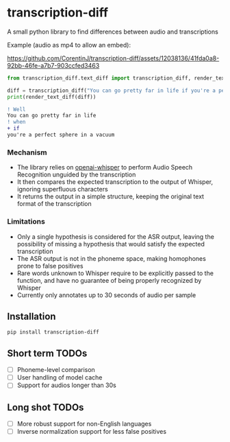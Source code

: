 # transcription-diff
A small python library to find differences between audio and transcriptions

Example (audio as mp4 to allow an embed):

https://github.com/CorentinJ/transcription-diff/assets/12038136/41fda0a8-92bb-46fe-a7b7-903ccfed3463

```python
from transcription_diff.text_diff import transcription_diff, render_text_diff

diff = transcription_diff("You can go pretty far in life if you're a perfect sphere in a vacuum", "sphere.mp4")
print(render_text_diff(diff))
```

```diff
! Well
You can go pretty far in life
! when
+ if
you're a perfect sphere in a vacuum
```

### Mechanism
- The library relies on [openai-whisper](https://github.com/openai/whisper) to perform Audio Speech Recognition unguided by the transcription
- It then compares the expected transcription to the output of Whisper, ignoring superfluous characters
- It returns the output in a simple structure, keeping the original text format of the transcription

### Limitations
- Only a single hypothesis is considered for the ASR output, leaving the possibility of missing a hypothesis that would satisfy the expected transcription
- The ASR output is not in the phoneme space, making homophones prone to false positives
- Rare words unknown to Whisper require to be explicitly passed to the function, and have no guarantee of being properly recognized by Whisper
- Currently only annotates up to 30 seconds of audio per sample

## Installation
`pip install transcription-diff`

## Short term TODOs
- [ ] Phoneme-level comparison
- [ ] User handling of model cache
- [ ] Support for audios longer than 30s

## Long shot TODOs
- [ ] More robust support for non-English languages
- [ ] Inverse normalization support for less false positives
